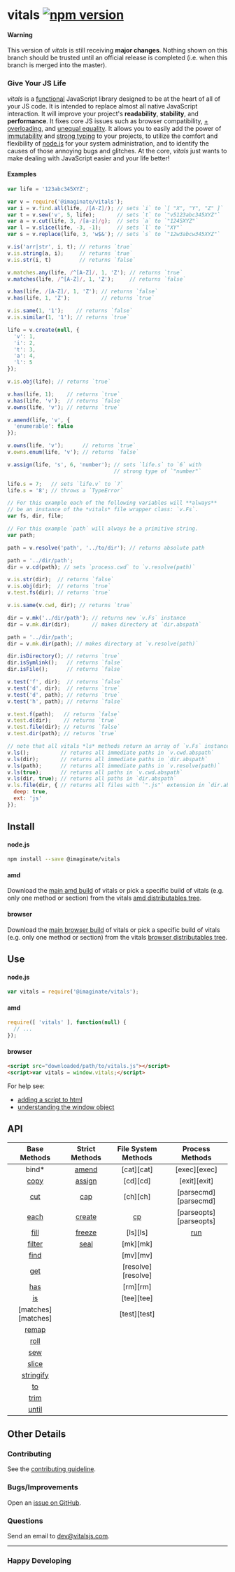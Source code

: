 # vitals [![npm version][badge]][npm]

#### Warning
This version of _vitals_ is still receiving **major changes**. Nothing shown
on this branch should be trusted until an official release is completed (i.e.
when this branch is merged into the master).

### Give Your JS Life
_vitals_ is a [functional][functional] JavaScript library designed to be at
the heart of all of your JS code. It is intended to replace almost all native
JavaScript interaction. It will improve your project's **readability**,
**stability**, and **performance**. It fixes core JS issues such as browser
compatibility, [+ overloading][overplus], and [unequal equality][unequality].
It allows you to easily add the power of [immutability][immutability] and
[strong typing][strongtype] to your projects, to utilize the comfort and
flexibility of [node.js][nodejs] for your system administration, and to
identify the causes of those annoying bugs and glitches. At the core, _vitals_
just wants to make dealing with JavaScript easier and your life better!

#### Examples

```javascript
var life = '123abc345XYZ';

var v = require('@imaginate/vitals');
var i = v.find.all(life, /[A-Z]/); // sets `i` to `[ "X", "Y", "Z" ]`
var t = v.sew('v', 5, life);       // sets `t` to `"v5123abc345XYZ"`
var a = v.cut(life, 3, /[a-z]/g);  // sets `a` to `"1245XYZ"`
var l = v.slice(life, -3, -1);     // sets `l` to `"XY"`
var s = v.replace(life, 3, 'w$&'); // sets `s` to `"12w3abcw345XYZ"`

v.is('arr|str', i, t); // returns `true`
v.is.string(a, i);     // returns `true`
v.is.str(i, t)         // returns `false`

v.matches.any(life, /^[A-Z]/, 1, 'Z'); // returns `true`
v.matches(life, /^[A-Z]/, 1, 'Z');     // returns `false`

v.has(life, /[A-Z]/, 1, 'Z'); // returns `false`
v.has(life, 1, 'Z');          // returns `true`

v.is.same(1, '1');    // returns `false`
v.is.similar(1, '1'); // returns `true`

life = v.create(null, {
  'v': 1,
  'i': 2,
  't': 3,
  'a': 4,
  'l': 5
});

v.is.obj(life); // returns `true`

v.has(life, 1);    // returns `true`
v.has(life, 'v');  // returns `false`
v.owns(life, 'v'); // returns `true`

v.amend(life, 'v', {
  'enumerable': false
});

v.owns(life, 'v');      // returns `true`
v.owns.enum(life, 'v'); // returns `false`

v.assign(life, 's', 6, 'number'); // sets `life.s` to `6` with
                                  // strong type of `"number"`

life.s = 7;   // sets `life.v` to `7`
life.s = '8'; // throws a `TypeError`

// For this example each of the following variables will **always**
// be an instance of the *vitals* file wrapper class: `v.Fs`.
var fs, dir, file;

// For this example `path` will always be a primitive string.
var path;

path = v.resolve('path', '../to/dir'); // returns absolute path

path = '../dir/path';
dir = v.cd(path); // sets `process.cwd` to `v.resolve(path)`

v.is.str(dir);  // returns `false`
v.is.obj(dir);  // returns `true`
v.test.fs(dir); // returns `true`

v.is.same(v.cwd, dir); // returns `true`

dir = v.mk('../dir/path'); // returns new `v.Fs` instance
dir = v.mk.dir(dir);       // makes directory at `dir.abspath`

path = '../dir/path';
dir = v.mk.dir(path); // makes directory at `v.resolve(path)`

dir.isDirectory(); // returns `true`
dir.isSymlink();   // returns `false`
dir.isFile();      // returns `false`

v.test('f', dir);  // returns `false`
v.test('d', dir);  // returns `true`
v.test('d', path); // returns `true`
v.test('h', path); // returns `false`

v.test.f(path);   // returns `false`
v.test.d(dir);    // returns `true`
v.test.file(dir); // returns `false`
v.test.dir(path); // returns `true`

// note that all vitals *ls* methods return an array of `v.Fs` instances
v.ls();          // returns all immediate paths in `v.cwd.abspath`
v.ls(dir);       // returns all immediate paths in `dir.abspath`
v.ls(path);      // returns all immediate paths in `v.resolve(path)`
v.ls(true);      // returns all paths in `v.cwd.abspath`
v.ls(dir, true); // returns all paths in `dir.abspath`
v.ls.file(dir, { // returns all files with `".js"` extension in `dir.abspath`
  deep: true,
  ext: 'js'
});
```


<a name="install"></a>
## Install

<a name="install-node"></a>
#### node.js

```bash
npm install --save @imaginate/vitals
```

<a name="install-amd"></a>
#### amd
Download the [main amd build][distamdmain] of vitals or pick a specific build
of vitals (e.g. only one method or section) from the vitals
[amd distributables tree][distamd].

<a name="install-browser"></a>
#### browser
Download the [main browser build][distbrowsermain] of vitals or pick a
specific build of vitals (e.g. only one method or section) from the vitals
[browser distributables tree][distbrowser].


<a name="use"></a>
## Use

<a name="use-node"></a>
#### node.js

```javascript
var vitals = require('@imaginate/vitals');
```

<a name="use-amd"></a>
#### amd

```javascript
require([ 'vitals' ], function(null) {
  // ...
});
```

<a name="use-browser"></a>
#### browser

```html
<script src="downloaded/path/to/vitals.js"></script>
<script>var vitals = window.vitals;</script>
```

For help see:
- [adding a script to html][addscript]
- [understanding the window object][window]


## API

| Base Methods           | Strict Methods   | File System Methods | Process Methods        |
| :--------------------: | :--------------: | :-----------------: | :--------------------: |
| bind\*                 | [amend][amend]   | [cat][cat]          | [exec][exec]           |
| [copy][copy]           | [assign][assign] | [cd][cd]            | [exit][exit]           |
| [cut][cut]             | [cap][cap]       | [ch][ch]            | [parsecmd][parsecmd]   |
| [each][each]           | [create][create] | [cp][cp]            | [parseopts][parseopts] |
| [fill][fill]           | [freeze][freeze] | [ls][ls]            | [run][run]             |
| [filter][filter]       | [seal][seal]     | [mk][mk]            |                        |
| [find][find]           |                  | [mv][mv]            |                        |
| [get][get]             |                  | [resolve][resolve]  |                        |
| [has][has]             |                  | [rm][rm]            |                        |
| [is][is]               |                  | [tee][tee]          |                        |
| [matches][matches]     |                  | [test][test]        |                        |
| [remap][remap]         |                  |                     |                        |
| [roll][roll]           |                  |                     |                        |
| [sew][sew]             |                  |                     |                        |
| [slice][slice]         |                  |                     |                        |
| [stringify][stringify] |                  |                     |                        |
| [to][to]               |                  |                     |                        |
| [trim][trim]           |                  |                     |                        |
| [until][until]         |                  |                     |                        |


## Other Details

### Contributing
See the [contributing guideline][contribute].

### Bugs/Improvements
Open an [issue on GitHub][issue].

### Questions
Send an email to <dev@vitalsjs.com>.


<hr>

### Happy Developing

[vitals]: https://github.com/imaginate/vitals/wiki
[github]: https://github.com/imaginate/vitals
[npm]: https://www.npmjs.com/package/node-vitals
[travis]: https://travis-ci.org/imaginate/vitals
[badge]: https://img.shields.io/badge/npm-5.0.0--alpha-red.svg?style=flat
[status]: https://travis-ci.org/imaginate/vitals.svg?branch=master
[issue]: https://github.com/imaginate/vitals/issues
[license]: https://github.com/imaginate/vitals/blob/master/LICENSE.md
[contribute]: https://github.com/imaginate/vitals/blob/master/CONTRIBUTING.md
[distamd]: https://github.com/imaginate/vitals/tree/master/dist/amd
[distamdmain]: https://github.com/imaginate/vitals/blob/master/dist/amd/vitals.js
[distbrowser]: https://github.com/imaginate/vitals/tree/master/dist/browser
[distbrowsermain]: https://github.com/imaginate/vitals/blob/master/dist/browser/vitals.js

[base]: https://github.com/imaginate/vitals/wiki#user-content-api
[strict]: https://github.com/imaginate/vitals/wiki#user-content-api
[fs]: https://github.com/imaginate/vitals/wiki#user-content-api
[shell]: https://github.com/imaginate/vitals/wiki#user-content-api

[amend]: https://github.com/imaginate/vitals/wiki/vitals.amend
[assign]: https://github.com/imaginate/vitals/wiki/vitals.assign
[cap]: https://github.com/imaginate/vitals/wiki/vitals.cap
[copy]: https://github.com/imaginate/vitals/wiki/vitals.copy
[cp]: https://github.com/imaginate/vitals/wiki/vitals.cp
[create]: https://github.com/imaginate/vitals/wiki/vitals.create
[cut]: https://github.com/imaginate/vitals/wiki/vitals.cut
[each]: https://github.com/imaginate/vitals/wiki/vitals.each
[fill]: https://github.com/imaginate/vitals/wiki/vitals.fill
[filter]: https://github.com/imaginate/vitals/wiki/vitals.filter
[find]: https://github.com/imaginate/vitals/wiki/vitals.find
[freeze]: https://github.com/imaginate/vitals/wiki/vitals.freeze
[fuse]: https://github.com/imaginate/vitals/wiki/vitals.fuse
[get]: https://github.com/imaginate/vitals/wiki/vitals.get
[has]: https://github.com/imaginate/vitals/wiki/vitals.has
[is]: https://github.com/imaginate/vitals/wiki/vitals.is
[is-types]: https://github.com/imaginate/vitals/wiki/vitals.is-types
[remap]: https://github.com/imaginate/vitals/wiki/vitals.remap
[roll]: https://github.com/imaginate/vitals/wiki/vitals.roll
[run]: https://github.com/imaginate/vitals/wiki/vitals.run
[same]: https://github.com/imaginate/vitals/wiki/vitals.same
[seal]: https://github.com/imaginate/vitals/wiki/vitals.seal
[sew]: https://github.com/imaginate/vitals/wiki/vitals.sew
[slice]: https://github.com/imaginate/vitals/wiki/vitals.slice
[stringify]: https://github.com/imaginate/vitals/wiki/vitals.stringify
[to]: https://github.com/imaginate/vitals/wiki/vitals.to
[trim]: https://github.com/imaginate/vitals/wiki/vitals.trim
[until]: https://github.com/imaginate/vitals/wiki/vitals.until

[addscript]: http://javascript.info/tutorial/adding-script-html#external-scripts
[cli]: https://en.wikipedia.org/wiki/Command-line_interface#Command-line_interpreter
[filesystem]: https://en.wikipedia.org/wiki/File_system
[functional]: https://medium.com/javascript-scene/the-two-pillars-of-javascript-pt-2-functional-programming-a63aa53a41a4
[immutability]: https://en.wikipedia.org/wiki/Immutable_object
[nodejs]: https://nodejs.org
[overplus]: http://www.crockford.com/javascript/javascript.html
[strongtype]: https://en.wikipedia.org/wiki/Strong_and_weak_typing
[unequality]: http://whydoesitsuck.com/why-does-javascript-suck/
[window]: https://developer.mozilla.org/en-US/docs/Web/API/Window

